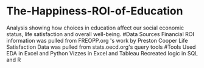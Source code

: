 # The-Happiness-ROI-of-Education
Analysis showing how choices in education affect our social economic status, life satisfaction and overall well-being.
#Data Sources
Financial ROI information was pulled from FREOPP.org 's work by Preston Cooper
Life Satisfaction Data was pulled from stats.oecd.org's query tools
#Tools Used
EDA in Excel and Python
Vizzes in Excel and Tableau
Recreated logic in SQL and R 
